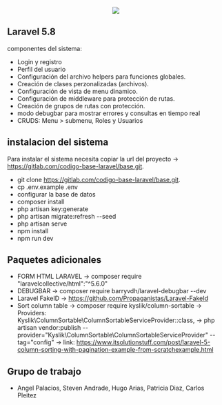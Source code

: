<p align="center"><img src="https://laravel.com/assets/img/components/logo-laravel.svg"></p>


## Laravel 5.8

componentes del sistema:

- Login y registro
- Perfil del usuario
- Configuración del archivo helpers para funciones globales.
- Creación de clases perzonalizadas (archivos).
- Configuración de vista de menu dinamico.
- Configuración de middleware para protección de rutas.
- Creación de grupos de rutas con protección.
- modo debugbar para mostrar errores y consultas en tiempo real
- CRUDS: Menu > submenu, Roles y Usuarios

## instalacion del sistema

Para instalar el sistema necesita copiar la url del proyecto -> https://gitlab.com/codigo-base-laravel/base.git.

- git clone https://gitlab.com/codigo-base-laravel/base.git.
- cp .env.example .env
- configurar la base de datos
- composer install
- php artisan key:generate
- php artisan migrate:refresh --seed
- php artisan serve
- npm install
- npm run dev

## Paquetes adicionales 

- FORM HTML LARAVEL -> composer require "laravelcollective/html":"^5.6.0"
- DEBUGBAR -> composer require barryvdh/laravel-debugbar --dev
- Laravel FakeID -> https://github.com/Propaganistas/Laravel-FakeId
- Sort column table -> composer require kyslik/column-sortable -> Providers: Kyslik\ColumnSortable\ColumnSortableServiceProvider::class, -> php artisan vendor:publish --provider="Kyslik\ColumnSortable\ColumnSortableServiceProvider" --tag="config" -> link: https://www.itsolutionstuff.com/post/laravel-5-column-sorting-with-pagination-example-from-scratchexample.html

## Grupo de trabajo

- Angel Palacios, Steven Andrade, Hugo Arias, Patricia Diaz, Carlos Pleitez